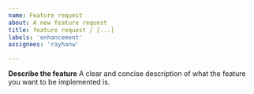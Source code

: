 ```yaml
---
name: Feature request
about: A new feature request
title: feature request / [...]
labels: 'enhancement'
assignees: 'rayhanw'

---
```


**Describe the feature**
A clear and concise description of what the feature you want to be implemented is.
